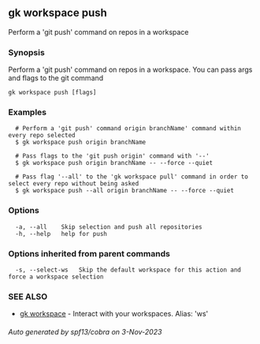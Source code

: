 ## gk workspace push

Perform a 'git push' command on repos in a workspace

### Synopsis

Perform a 'git push' command on repos in a workspace. You can pass args and flags to the git command

```
gk workspace push [flags]
```

### Examples

```
  # Perform a 'git push' command origin branchName' command within every repo selected
  $ gk workspace push origin branchName

  # Pass flags to the 'git push origin' command with '--'
  $ gk workspace push origin branchName -- --force --quiet

  # Pass flag '--all' to the 'gk workspace pull' command in order to select every repo without being asked
  $ gk workspace push --all origin branchName -- --force --quiet
```

### Options

```
  -a, --all    Skip selection and push all repositories
  -h, --help   help for push
```

### Options inherited from parent commands

```
  -s, --select-ws   Skip the default workspace for this action and force a workspace selection
```

### SEE ALSO

* [gk workspace](gk_workspace.md)	 - Interact with your workspaces. Alias: 'ws'

###### Auto generated by spf13/cobra on 3-Nov-2023
